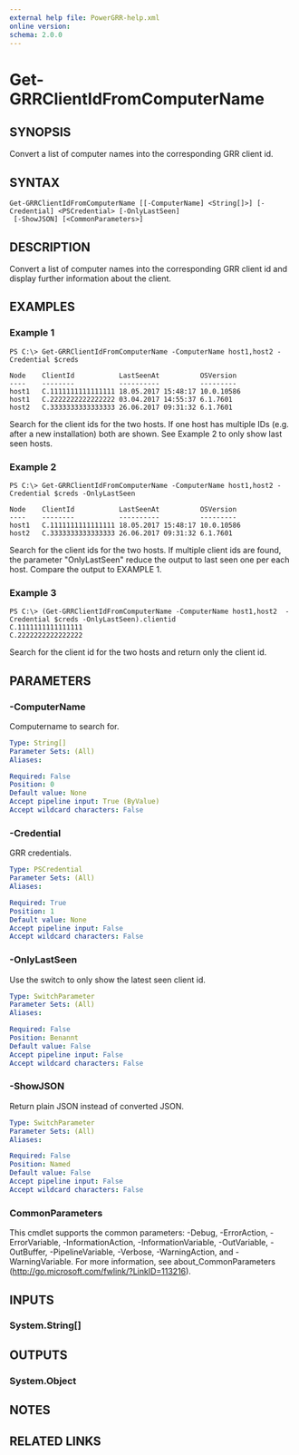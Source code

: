 ```yaml
---
external help file: PowerGRR-help.xml
online version: 
schema: 2.0.0
---
```


# Get-GRRClientIdFromComputerName

## SYNOPSIS
Convert a list of computer names into the corresponding GRR client id.

## SYNTAX

```
Get-GRRClientIdFromComputerName [[-ComputerName] <String[]>] [-Credential] <PSCredential> [-OnlyLastSeen]
 [-ShowJSON] [<CommonParameters>]
```

## DESCRIPTION
Convert a list of computer names into the corresponding GRR client id and
display further information about the client.

## EXAMPLES

### Example 1
```
PS C:\> Get-GRRClientIdFromComputerName -ComputerName host1,host2 -Credential $creds

Node    ClientId           LastSeenAt          OSVersion
----    --------           ----------          ---------
host1   C.1111111111111111 18.05.2017 15:48:17 10.0.10586
host1   C.2222222222222222 03.04.2017 14:55:37 6.1.7601
host2   C.3333333333333333 26.06.2017 09:31:32 6.1.7601
```

Search for the client ids for the two hosts. If one host has multiple IDs
(e.g. after a new installation) both are shown. See Example 2 to only show
last seen hosts.

### Example 2
```
PS C:\> Get-GRRClientIdFromComputerName -ComputerName host1,host2 -Credential $creds -OnlyLastSeen

Node    ClientId           LastSeenAt          OSVersion
----    --------           ----------          ---------
host1   C.1111111111111111 18.05.2017 15:48:17 10.0.10586
host2   C.3333333333333333 26.06.2017 09:31:32 6.1.7601
```

Search for the client ids for the two hosts. If multiple client ids are
found, the parameter "OnlyLastSeen" reduce the output to last seen one per
each host. Compare the output to EXAMPLE 1.

### Example 3
```
PS C:\> (Get-GRRClientIdFromComputerName -ComputerName host1,host2  -Credential $creds -OnlyLastSeen).clientid
C.1111111111111111
C.2222222222222222
```

Search for the client id for the two hosts and return only the client id.

## PARAMETERS

### -ComputerName
Computername to search for.

```yaml
Type: String[]
Parameter Sets: (All)
Aliases: 

Required: False
Position: 0
Default value: None
Accept pipeline input: True (ByValue)
Accept wildcard characters: False
```

### -Credential
GRR credentials.

```yaml
Type: PSCredential
Parameter Sets: (All)
Aliases: 

Required: True
Position: 1
Default value: None
Accept pipeline input: False
Accept wildcard characters: False
```

### -OnlyLastSeen
Use the switch to only show the latest seen client id.

```yaml
Type: SwitchParameter
Parameter Sets: (All)
Aliases: 

Required: False
Position: Benannt
Default value: False
Accept pipeline input: False
Accept wildcard characters: False
```

### -ShowJSON
Return plain JSON instead of converted JSON.

```yaml
Type: SwitchParameter
Parameter Sets: (All)
Aliases: 

Required: False
Position: Named
Default value: False
Accept pipeline input: False
Accept wildcard characters: False
```

### CommonParameters
This cmdlet supports the common parameters: -Debug, -ErrorAction, -ErrorVariable, -InformationAction, -InformationVariable, -OutVariable, -OutBuffer, -PipelineVariable, -Verbose, -WarningAction, and -WarningVariable. For more information, see about_CommonParameters (http://go.microsoft.com/fwlink/?LinkID=113216).

## INPUTS

### System.String[]

## OUTPUTS

### System.Object

## NOTES

## RELATED LINKS

